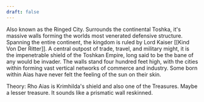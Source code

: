 ```yaml
---
draft: false
---
```

Also known as the Ringed City. Surrounds the continental Toshka, it's massive walls forming the worlds most venerated defensive structure. Spanning the entire continent, the kingdom is ruled by Lord Kaiser [[Kind Von Der Ritter]]. A central outpost of trade, travel, and military might, it is the impenetrable shield of the Toshkan Empire, long said to be the bane of any would be invader. The walls stand four hundred feet high, with the cities within forming vast vertical networks of commerce and industry. Some born within Aias have never felt the feeling of the sun on their skin.

Theory: Rho Aias is Krimhilda's shield and also one of the Treasures. Maybe a lesser treasure. It sounds like a prismatic wall reskinned. 